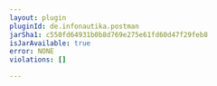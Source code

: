```yaml
---
layout: plugin
pluginId: de.infonautika.postman
jarSha1: c550fd64931b0b8d769e275e61fd60d47f29feb8
isJarAvailable: true
error: NONE
violations: []

---
```

